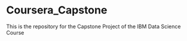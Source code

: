 # Coursera_Capstone
This is the repository for the Capstone Project of the IBM Data Science Course 
